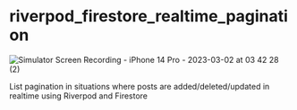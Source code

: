 # riverpod_firestore_realtime_pagination

![Simulator Screen Recording - iPhone 14 Pro - 2023-03-02 at 03 42 28 (2)](https://user-images.githubusercontent.com/83802425/222240007-ff77659b-818f-4843-b7c9-8cda9e33f5f0.gif)

List pagination in situations where posts are added/deleted/updated in realtime using Riverpod and Firestore

